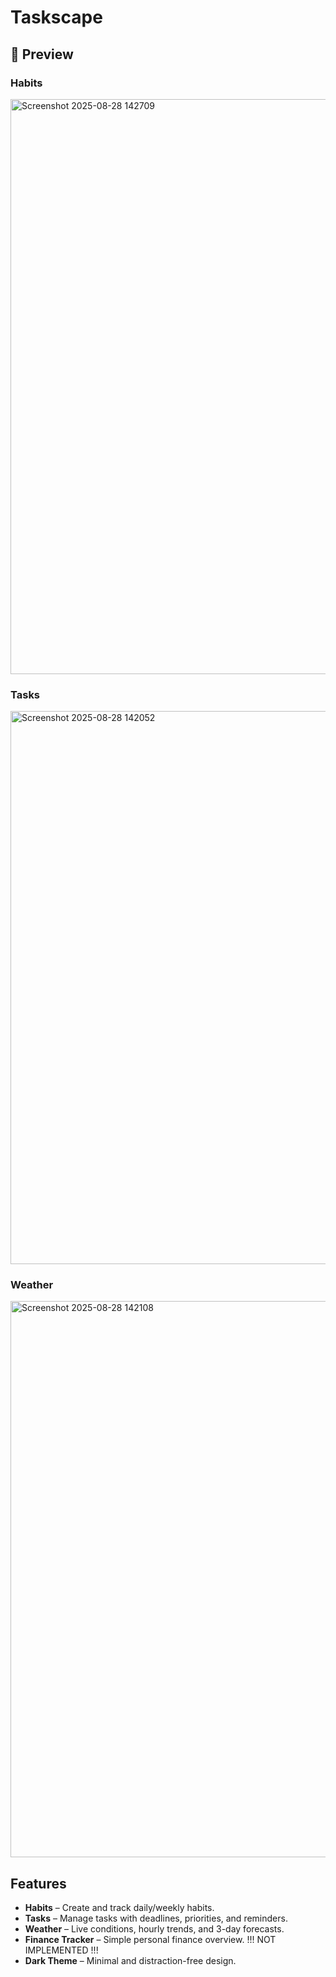 # Taskscape


## 📸 Preview

### Habits

<img width="1599" height="920" alt="Screenshot 2025-08-28 142709" src="https://github.com/user-attachments/assets/e06b347f-b8a2-47d5-8cdc-158dd69ce42b" />



### Tasks

<img width="1603" height="885" alt="Screenshot 2025-08-28 142052" src="https://github.com/user-attachments/assets/ffbf7897-d5fa-41ac-94b2-6244bb9bea0b" />


### Weather

<img width="1589" height="890" alt="Screenshot 2025-08-28 142108" src="https://github.com/user-attachments/assets/a6ae90d8-4746-4410-ad9a-6d2db9a8369d" />


## Features

- **Habits** – Create and track daily/weekly habits.
- **Tasks** – Manage tasks with deadlines, priorities, and reminders.
- **Weather** – Live conditions, hourly trends, and 3-day forecasts.
- **Finance Tracker** – Simple personal finance overview. !!! NOT IMPLEMENTED !!!
- **Dark Theme** – Minimal and distraction-free design.

